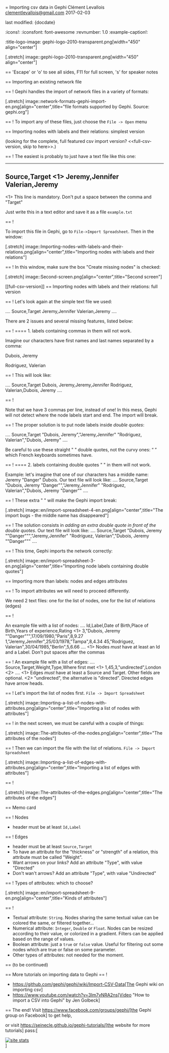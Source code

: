 = Importing csv data in Gephi
Clément Levallois <clementlevallois@gmail.com>
2017-02-03

last modified: {docdate}

:icons!:
:iconsfont:   font-awesome
:revnumber: 1.0
:example-caption!:

:title-logo-image: gephi-logo-2010-transparent.png[width="450" align="center"]

[.stretch]
image::gephi-logo-2010-transparent.png[width="450" align="center"]


==  'Escape' or 'o' to see all sides, F11 for full screen, 's' for speaker notes

==  Importing an existing network file

==  !
Gephi handles the import of network files in a variety of formats:

[.stretch]
image::network-formats-gephi-import-en.png[align="center",title="file formats supported by Gephi. Source: gephi.org"]


==  !
To import any of these files, just choose the `File -> Open` menu


==  Importing nodes with labels and their relations: simplest version

(looking for the complete, full featured csv import version? <<full-csv-version, skip to here>>.)

==  !
The easiest is probably to just have a text file like this one:

----
Source,Target <1>
Jeremy,Jennifer
Valerian,Jeremy
----

<1> This line is mandatory. Don't put a space between the comma and "Target"

Just write this in a text editor and save it as a file `example.txt`

==  !

To import this file in Gephi, go to `File->Import Spreadsheet`. Then in the window:

[.stretch]
image::Importing-nodes-with-labels-and-their-relations.png[align="center",title="Importing nodes with labels and their relations"]


==  !
In this window, make sure the box "Create missing nodes" is checked:

[.stretch]
image::Second-screen.png[align="center",title="Second screen"]


[[full-csv-version]]
==  Importing nodes with labels and their relations: full version

==  !
Let's look again at the simple text file we used:

....
Source,Target
Jeremy,Jennifer
Valerian,Jeremy
....

There are 2 issues and several missing features, listed below:

==  !
==== 1. labels containing commas in them will not work.

Imagine our characters have first names and last names separated by a comma:

Dubois, Jeremy

Rodriguez, Valerian

==  !
This will look like:

....
Source,Target
Dubois, Jeremy,Jeremy,Jennifer
Rodriguez, Valerian,Dubois, Jeremy
....

==  !

Note that we have 3 commas per line, instead of one!
In this mess, Gephi will not detect where the node labels start and end.
The import will break.

==  !
The proper solution is to put node labels inside *double quotes*:

....
Source,Target
"Dubois, Jeremy","Jeremy,Jennifer"
"Rodriguez, Valerian","Dubois, Jeremy"
....

Be careful to use these straight " " double quotes, not the curvy ones: “ ” which French keyboards sometimes have.

==  !
==== 2. labels containing double quotes " " in them will not work.

Example: let's imagine that one of our characters has a middle name: Jeremy "Danger" Dubois.
Our text file will look like:
....
Source,Target
"Dubois, Jeremy "Danger"","Jeremy,Jennifer"
"Rodriguez, Valerian","Dubois, Jeremy "Danger""
....

==  !
These extra " " will make the Gephi import break:

[.stretch]
image::en/import-spreadsheet-4-en.png[align="center",title="The import bugs - the middle name has disappeared"]



==  !
The solution consists in *adding an extra double quote in front of the double quotes*.
Our text file will look like:
....
Source,Target
"Dubois, Jeremy ""Danger""","Jeremy,Jennifer"
"Rodriguez, Valerian","Dubois, Jeremy ""Danger"""
....

==  !
This time, Gephi imports the network correctly:

[.stretch]
image::en/import-spreadsheet-3-en.png[align="center",title="Importing node labels containing double quotes"]


==  Importing more than labels: nodes and edges attributes

==  !
To import attributes we will need to proceed differently.

We need 2 text files: one for the list of nodes, one for the list of relations (edges)

==  !

An example file with a list of nodes:
....
Id,Label,Date of Birth,Place of Birth,Years of experience,Rating <1>
3,"Dubois, Jeremy ""Danger""",17/09/1980,"Paris",8,9.27
1,"Jeremy,Jennifer",25/03/1978,"Tampa",8,4.34
45,"Rodriguez, Valerian",30/04/1985,"Berlin",5,6.66
....
<1> Nodes *must* have at least an Id and a Label. Don't put spaces after the commas

==  !
An example file with a list of edges:
....
Source,Target,Weight,Type,Where first met <1>
1,45,3,"undirected",London <2>
....
<1> Edges *must* have at least a Source and Target. Other fields are optional.
<2> "undirected", the alternative is "directed". Directed edges have arrow heads.

==  !
Let's import the list of nodes first. `File -> Import Spreadsheet`

[.stretch]
image::Importing-a-list-of-nodes-with-attributes.png[align="center",title="Importing a list of nodes with attributes"]


==  !
in the next screen, we must be careful with a couple of things:

[.stretch]
image::The-attributes-of-the-nodes.png[align="center",title="The attributes of the nodes"]


==  !
Then we can import the file with the list of relations. `File -> Import Spreadsheet`

[.stretch]
image::Importing-a-list-of-edges-with-attributes.png[align="center",title="Importing a list of edges with attributes"]


==  !

[.stretch]
image::The-attributes-of-the-edges.png[align="center",title="The attributes of the edges"]


==  Memo card

==  !
Nodes

- header must be at least `Id,Label`

==  !
Edges

- header must be at least `Source,Target`
- To have an attribute for the "thickness" or "strength" of a relation, this attribute must be called "Weight".
- Want arrows on your links? Add an attribute "Type", with value "Directed"
- Don't wan't arrows? Add an attribute "Type", with value "Undirected"

==  !
Types of attributes: which to choose?

[.stretch]
image::en/import-spreadsheet-9-en.png[align="center",title="Kinds of attributes"]


==  !

- Textual attribute: `String`. Nodes sharing the same textual value can be colored the same, or filtered together...
- Numerical attribute: `Integer`, `Double` or `Float`. Nodes can be resized according to their value, or colorized in a gradient. Filters can be applied based on the range of values.
- Boolean attribute: just a `true` or `false` value. Useful for filtering out some nodes which are true or false on some parameter.
- Other types of attributes: not needed for the moment.


==  (to be continued)


==  More tutorials on importing data to Gephi
==  !

- https://github.com/gephi/gephi/wiki/Import-CSV-Data[The Gephi wiki on importing csv]
- https://www.youtube.com/watch?v=3Im7vNRA2ns[Video "How to import a CSV into Gephi" by Jen Golbeck]


==  The end!
Visit https://www.facebook.com/groups/gephi/[the Gephi group on Facebook] to get help,

or visit https://seinecle.github.io/gephi-tutorials/[the website for more tutorials]
pass:[    <!-- Start of StatCounter Code for Default Guide -->
    <script type="text/javascript">
        var sc_project = 11238920;
        var sc_invisible = 1;
        var sc_security = "11238920";
        var scJsHost = (("https:" == document.location.protocol) ?
            "https://secure." : "http://www.");
        document.write("<sc" + "ript type='text/javascript' src='" +
            scJsHost +
            "statcounter.com/counter/counter.js'></" + "script>");
    </script>
    <noscript><div class="statcounter"><a title="site stats"
    href="http://statcounter.com/" target="_blank"><img
    class="statcounter"
    src="//c.statcounter.com/11238920/0/11238920/1/" alt="site
    stats"></a></div></noscript>
    <!-- End of StatCounter Code for Default Guide -->]
